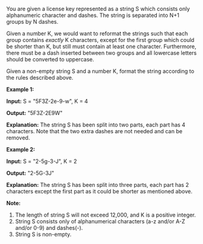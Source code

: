 
You are given a license key represented as a string S which consists only alphanumeric character and dashes. The string is separated into N+1 groups by N dashes.

Given a number K, we would want to reformat the strings such that each group contains  _exactly_  K characters, except for the first group which could be shorter than K, but still must contain at least one character. Furthermore, there must be a dash inserted between two groups and all lowercase letters should be converted to uppercase.

Given a non-empty string S and a number K, format the string according to the rules described above.

**Example 1:**  

**Input:** S = "5F3Z-2e-9-w", K = 4

**Output:** "5F3Z-2E9W"

**Explanation:** The string S has been split into two parts, each part has 4 characters.
Note that the two extra dashes are not needed and can be removed.

**Example 2:**  

**Input:** S = "2-5g-3-J", K = 2

**Output:** "2-5G-3J"

**Explanation:** The string S has been split into three parts, each part has 2 characters except the first part as it could be shorter as mentioned above.

**Note:**  

1.  The length of string S will not exceed 12,000, and K is a positive integer.
2.  String S consists only of alphanumerical characters (a-z and/or A-Z and/or 0-9) and dashes(-).
3.  String S is non-empty.